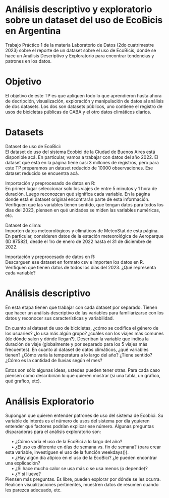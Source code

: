 # Análisis descriptivo y exploratorio sobre un dataset del uso de EcoBicis en Argentina
Trabajo Práctico 1 de la materia Laboratorio de Datos (2do cuatrimestre 2023) sobre el reporte de un dataset sobre el uso de EcoBicis, donde se hace un Análisis Descriptivo y Exploratorio para encontrar tendencias y patrones en los datos.

# Objetivo
El objetivo de este TP es que apliquen todo lo que aprendieron hasta ahora de decripción, visualización, exploración y manipulación de datos al análisis de dos datasets. Los dos son datasets públicos, uno contiene el registro de usos de bicicletas públicas de CABA y el otro datos climáticos diarios.

# Datasets
Dataset de uso de EcoBici: <br>
El dataset de uso del sistema Ecobici de la Ciudad de Buenos Aires está disponible acá. En particular, vamos a trabajar con datos del año 2022. El dataset que está en la página tiene casi 3 millones de registros, pero para este TP preparamos un dataset reducido de 10000 observaciones. Ese dataset reducido se encuentra acá.

Importación y preprocesado de datos en R: <br>
En primer lugar seleccionar solo los viajes de entre 5 minutos y 1 hora de duración. Luego reconozcan qué significa cada variable. En la página donde está el dataset original encontrarán parte de esta información. Verifiquen que las variables tienen sentido, que tengan datos para todos los días del 2023, piensen en qué unidades se miden las variables numéricas, etc.

Dataset de clima: <br>
Importen datos meteorológicos y climáticos de MeteoStat de esta página. En particular, consideren datos de la estación meteorológica de Aeroparque (ID 87582), desde el 1ro de enero de 2022 hasta el 31 de diciembre de 2022.

Importación y preprocesado de datos en R: <br>
Descarguen ese dataset en formato csv e importen los datos en R. Verifiquen que tienen datos de todos los días del 2023. ¿Qué representa cada variable?

# Análisis descriptivo
En esta etapa tienen que trabajar con cada dataset por separado. Tienen que hacer un análisis descriptivo de las variables para familiarizarse con los datos y reconocer sus características y variabilidad.

En cuanto al dataset de uso de bicicletas, ¿cómo se codifica el género de los usuaries? ¿lo usa más algún grupo? ¿cuáles son los viajes mas comunes (de dónde salen y dónde llegan?). Describan la variable que indica la duración de viaje (globalmente y por separado para los 5 viajes más frecuentes). En cuanto al dataset de datos climáticos, ¿qué variables tienen? ¿Cómo varía la temperatura a lo largo del año? ¿Tiene sentido? ¿Cómo es la cantidad de lluvias según el mes?

Estos son sólo algunas ideas, ustedes pueden tener otras. Para cada caso piensen cómo describirían lo que quieren mostrar (si una tabla, un gráfico, qué grafico, etc).

# Análisis Exploratorio
Supongan que quieren entender patrones de uso del sistema de Ecobici. Su variable de interés es el número de usos del sistema por día yquieren entender qué factores podrían explicar ese número. Algunas preguntas disparadoras para el análisis exploratorio son:

&nbsp;&nbsp;&nbsp;&nbsp; • ¿Cómo varía el uso de la EcoBici a lo largo del año? <br>
&nbsp;&nbsp;&nbsp;&nbsp; • ¿El uso es diferente en días de semana vs. fin de semana? (para crear esta variable, investiguen el uso de la función weekdays()). <br>
&nbsp;&nbsp;&nbsp;&nbsp; • ¿Hay algún día atípico en el uso de la EcoBici? ¿le pueden encontrar una explicación? <br>
&nbsp;&nbsp;&nbsp;&nbsp; • ¿Si hace mucho calor se usa más o se usa menos (o depende)? <br>
&nbsp;&nbsp;&nbsp;&nbsp; • ¿Y si llueve? <br>
Piensen más preguntas. Es libre, pueden explorar por dónde se les ocurra. Realicen visualizaciones pertinentes, muestren datos de resumen cuando les parezca adecuado, etc.
